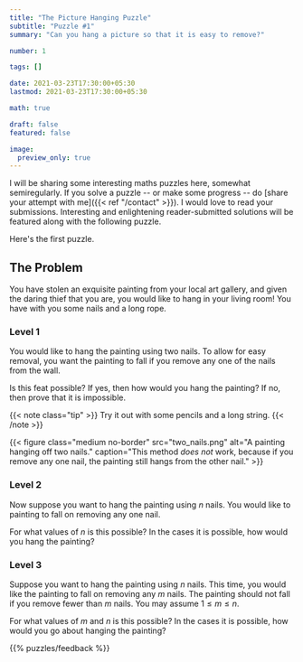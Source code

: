 ```yaml
---
title: "The Picture Hanging Puzzle"
subtitle: "Puzzle #1"
summary: "Can you hang a picture so that it is easy to remove?"

number: 1

tags: []

date: 2021-03-23T17:30:00+05:30
lastmod: 2021-03-23T17:30:00+05:30

math: true

draft: false
featured: false

image:
  preview_only: true
---
```


I will be sharing some interesting maths puzzles here, somewhat semiregularly. If you solve a puzzle -- or make some progress -- do  [share your attempt with me]({{< ref "/contact" >}}). I would love to read your submissions. Interesting and enlightening reader-submitted solutions will be featured along with the following puzzle.

Here's the first puzzle.

## The Problem

You have stolen an exquisite painting from your local art gallery, and given the daring thief that you are, you would like to hang in your living room! You have with you some nails and a long rope.

### Level 1

You would like to hang the painting using two nails. To allow for easy removal, you want the painting to fall if you remove any one of the nails from the wall.

 Is this feat possible? If yes, then how would you hang the painting? If no, then prove that it is impossible.

{{< note class="tip" >}}
Try it out with some pencils and a long string.
 {{< /note >}}

{{< figure class="medium no-border" src="two_nails.png" alt="A painting hanging off two nails."  caption="This method _does not_ work, because if you remove any one nail, the painting still hangs from the other nail." >}}

### Level 2

Now suppose you want to hang the painting using $n$ nails. You would like to painting to fall on removing any one nail.

For what values of $n$ is this possible? 
In the cases it is possible, how would you hang the painting?

### Level 3

Suppose you want to hang the painting using $n$ nails. This time, you would like the painting to fall on removing any $m$ nails. The painting should not fall if you remove fewer than $m$ nails.
You may assume $1 \le m \le n$. 

For what values of $m$ and $n$ is this possible? 
In the cases it is possible, how would you go about hanging the painting?

{{% puzzles/feedback %}}